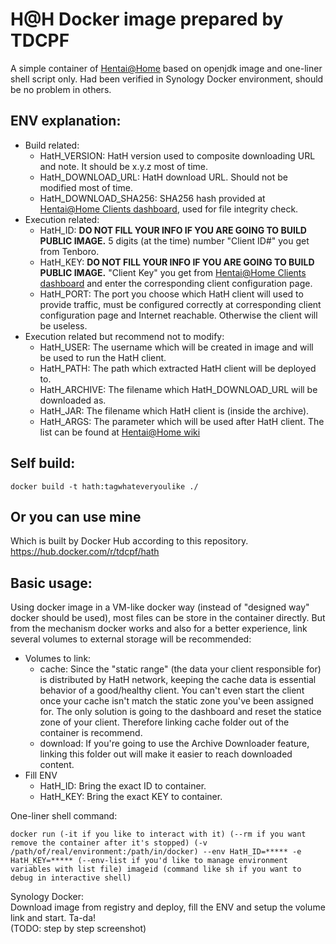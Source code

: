 # H@H Docker image prepared by TDCPF
A simple container of [Hentai@Home](https://ehwiki.org/wiki/Hentai@Home) based on openjdk image and one-liner shell script only.
Had been verified in Synology Docker environment, should be no problem in others.

## ENV explanation:
- Build related:
  - HatH_VERSION: HatH version used to composite downloading URL and note. It should be x.y.z most of time.
  - HatH_DOWNLOAD_URL: HatH download URL. Should not be modified most of time.
  - HatH_DOWNLOAD_SHA256: SHA256 hash provided at [Hentai@Home Clients dashboard](https://e-hentai.org/hentaiathome.php), used for file integrity check.
- Execution related:
  - HatH_ID: **DO NOT FILL YOUR INFO IF YOU ARE GOING TO BUILD PUBLIC IMAGE.** 5 digits (at the time) number "Client ID#" you get from Tenboro.
  - HatH_KEY: **DO NOT FILL YOUR INFO IF YOU ARE GOING TO BUILD PUBLIC IMAGE.** "Client Key" you get from [Hentai@Home Clients dashboard](https://e-hentai.org/hentaiathome.php) and enter the corresponding client configuration page.
  - HatH_PORT: The port you choose which HatH client will used to provide traffic, must be configured correctly at corresponding client configuration page and Internet reachable. Otherwise the client will be useless.
- Execution related but recommend not to modify:
  - HatH_USER: The username which will be created in image and will be used to run the HatH client.
  - HatH_PATH: The path which extracted HatH client will be deployed to.
  - HatH_ARCHIVE: The filename which HatH_DOWNLOAD_URL will be downloaded as.
  - HatH_JAR: The filename which HatH client is (inside the archive).
  - HatH_ARGS: The parameter which will be used after HatH client. The list can be found at [Hentai@Home wiki](https://ehwiki.org/wiki/Hentai@Home#Software)

## Self build:
```
docker build -t hath:tagwhateveryoulike ./
```

## Or you can use mine  
Which is built by Docker Hub according to this repository.  
https://hub.docker.com/r/tdcpf/hath

## Basic usage:
Using docker image in a VM-like docker way (instead of "designed way" docker should be used), most files can be store in the container directly.
But from the mechanism docker works and also for a better experience, link several volumes to external storage will be recommended:
- Volumes to link:
  - cache: Since the "static range" (the data your client responsible for) is distributed by HatH network, keeping the cache data is essential behavior of a good/healthy client. You can't even start the client once your cache isn't match the static zone you've been assigned for. The only solution is going to the dashboard and reset the statice zone of your client. Therefore linking cache folder out of the container is recommend.
  - download: If you're going to use the Archive Downloader feature, linking this folder out will make it easier to reach downloaded content.
- Fill ENV
  - HatH_ID: Bring the exact ID to container.
  - HatH_KEY: Bring the exact KEY to container.

One-liner shell command:
```
docker run (-it if you like to interact with it) (--rm if you want remove the container after it's stopped) (-v /path/of/real/environment:/path/in/docker) --env HatH_ID=***** -e HatH_KEY=***** (--env-list if you'd like to manage environment variables with list file) imageid (command like sh if you want to debug in interactive shell)
```

Synology Docker:  
Download image from registry and deploy, fill the ENV and setup the volume link and start. Ta-da!  
(TODO: step by step screenshot)
